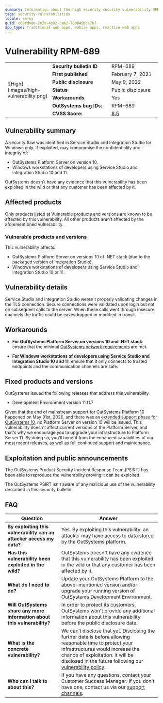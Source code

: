 ```yaml
---
summary: Information about the high severity security vulnerability RPM-689
tags: security-vulnerabilities
locale: en-us
guid: c69fda0e-2e2a-4b02-ba62-70d045bbe7b7
app_type: traditional web apps, mobile apps, reactive web apps
---
```


# Vulnerability RPM-689

<table markdown="1">
<tr>
    <td style="width: 20%; vertical-align: middle" rowspan="7">![High](images/high-vulnerability.png)</td>
    <td><b>Security bulletin ID</b></td>
    <td>RPM-689</td>
</tr>
<tr>
    <td><b>First published</b></td>
    <td>February 7, 2021</td>
</tr>
<tr>
    <td><b>Public disclosure</b></td>
    <td>May 9, 2022</td>
</tr>
<tr>
    <td><b>Status</b></td>
    <td>Public disclosure</td>
</tr>
<tr>
    <td><b>Workarounds</b></td>
    <td>Yes</td>
</tr>
<tr>
    <td><b>OutSystems bug IDs:</b></td>
    <td>RPM-689</td>
</tr>
<tr>
    <td><b>CVSS Score:</b></td>
    <td><a href="https://www.first.org/cvss/calculator/3.0#CVSS:3.0/AV:A/AC:L/PR:N/UI:R/S:C/C:H/I:H/A:N">8.5</a></td>
</tr>
</table>

## Vulnerability summary

A security flaw was identified in Service Studio and Integration Studio for Windows only. If exploited, may compromise the confidentiality and integrity of:

* OutSystems Platform Server on version 10.
* Windows workstations of developers using Service Studio and Integration Studio 10 and 11.

OutSystems doesn't have any evidence that this vulnerability has been exploited in the wild or that any customer has been affected by it.

## Affected products

Only products listed at Vulnerable products and versions are known to be affected by this vulnerability. All other products aren’t affected by the aforementioned vulnerability.

### Vulnerable products and versions

This vulnerability affects:

* OutSystems Platform Server on versions 10 of .NET stack (due to the packaged version of Integration Studio).
* Windows workstations of developers using Service Studio and Integration Studio 10 or 11.

## Vulnerability details

Service Studio and Integration Studio weren't properly validating changes in the TLS connection. Secure connections were validated upon login but not on subsequent calls to the server. When these calls went through insecure channels the traffic could be eavesdropped or modified in transit.

## Workarounds

* **For OutSystems Platform Server on versions 10 and .NET stack**: ensure that the minimal [OutSystems network requirements](https://success.outsystems.com/Documentation/10/Setting_Up_OutSystems/OutSystems_network_requirements) are met.

* **For Windows workstations of developers using Service Studio and Integration Studio 10 and 11**: ensure that it only connects to trusted endpoints and the communication channels are safe.

## Fixed products and versions

OutSystems issued the following releases that address this vulnerability.

* Development Environment version 11.11.7

Given that the end of mainstream support for OutSystems Platform 10 happened on May 31st, 2020, and there was an [extended support phase for OutSystems 10](https://success.outsystems.com/Support/Enterprise_Customers/OutSystems_Support/End_of_Mainstream_Support_for_OutSystems_Platform_10#:~:text=The%20end%20of%20mainstream%20support,and%20last%20until%20August%2031), no Platform Server on version 10 will be issued. This vulnerability doesn't affect current versions of the Platform Server, and that's why we encourage you to upgrade your infrastructure to Platform Server 11. By doing so, you’ll benefit from the enhanced capabilities of our most recent releases, as well as full continued support and maintenance.

## Exploitation and public announcements

The OutSystems Product Security Incident Response Team (PSIRT) has been able to reproduce the vulnerability proving it can be exploited.

The OutSystems PSIRT isn’t aware of any malicious use of the vulnerability described in this security bulletin.

## FAQ

| Question | Answer |
|---|---|
| **By exploiting this vulnerability can an attacker access my data?** | Yes. By exploiting this vulnerability, an attacker may have access to data stored by the OutSystems platform. |
| **Has this vulnerability been exploited in the wild?** | OutSystems doesn't have any evidence that this vulnerability has been exploited in the wild or that any customer has been affected by it. |
| **What do I need to do?** | Update your OutSystems Platform to the above-mentioned version and/or upgrade your running version of OutSystems Development Environment. |
| **Will OutSystems share any more information about this vulnerability?** | In order to protect its customers, OutSystems won't provide any additional information about this vulnerability before the public disclosure date. |
| **What is the concrete vulnerability?** | We can’t disclose that yet. Disclosing the further details before allowing reasonable time to protect your infrastructures would increase the chance of exploitation. It will be disclosed in the future following our [vulnerability policy](intro.md#embargo). |
| **Who can I talk to about this?** | If you have any questions, contact your Customer Success Manager. If you don’t have one, contact us via our [support channels](https://www.outsystems.com/legal/success/contact-outsystems-technical-support/). |
